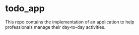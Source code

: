 # todo_app
This repo contains the implementation of an application to help professionals manage their day-to-day activities.
